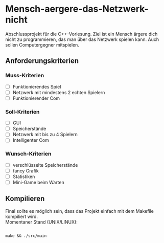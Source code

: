 # Mensch-aergere-das-Netzwerk-nicht
Abschlussprojekt für die C++-Vorlesung. Ziel ist ein Mensch ärgere dich nicht zu programmieren, das man über das Netzwerk spielen kann. Auch sollen Computergegner mitspielen.

## Anforderungskriterien
### Muss-Kriterien
- [ ] Funktionierendes Spiel
- [ ] Netzwerk mit mindestens 2 echten Spielern
- [ ] Funktionierender Com

### Soll-Kriterien
- [ ] GUI
- [ ] Speicherstände
- [ ] Netzwerk mit bis zu 4 Spielern
- [ ] Intelligenter Com

### Wunsch-Kriterien
- [ ] verschlüsselte Speicherstände
- [ ] fancy Grafik
- [ ] Statistiken
- [ ] Mini-Game beim Warten

## Kompilieren
Final sollte es möglich sein, dass das Projekt einfach mit dem Makefile kompiliert wird. </br>
Momentaner Stand (UNIX/LINUX): </br>
<pre><code>
make && ./src/main
</code></pre>
